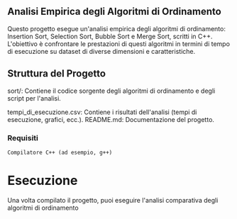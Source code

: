 ## Analisi Empirica degli Algoritmi di Ordinamento

Questo progetto esegue un'analisi empirica degli algoritmi di ordinamento: Insertion Sort, Selection Sort, Bubble Sort e Merge Sort, scritti in C++. 
L'obiettivo è confrontare le prestazioni di questi algoritmi in termini di tempo di esecuzione su dataset di diverse dimensioni e caratteristiche.

## Struttura del Progetto
sort/: Contiene il codice sorgente degli algoritmi di ordinamento e degli script per l'analisi.

tempi_di_esecuzione.csv: Contiene i risultati dell'analisi (tempi di esecuzione, grafici, ecc.).
README.md: Documentazione del progetto.

### Requisiti

```
Compilatore C++ (ad esempio, g++)
```


# Esecuzione

Una volta compilato il progetto, puoi eseguire l'analisi comparativa degli algoritmi di ordinamento
